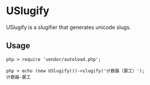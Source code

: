 USlugify
========

USlugify is a slugifier that generates unicode slugs.

Usage
-----

```
php > require 'vendor/autoload.php';

php > echo (new USlugify())->slugify('计数器（罢工）');
计数器-罢工
```
